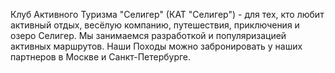 Клуб Активного Туризма "Селигер" (КАТ "Селигер") - для тех, кто любит активный отдых, весёлую компанию, путешествия, приключения и озеро Селигер.
Мы занимаемся разработкой и популяризацией активных маршрутов. Наши Походы можно забронировать у наших партнеров в Москве и Санкт-Петербурге.
